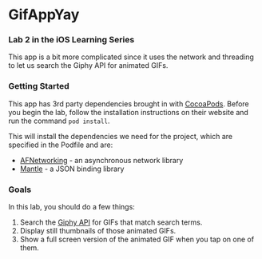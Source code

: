 # GifAppYay

### Lab 2 in the iOS Learning Series

This app is a bit more complicated since it uses the network and threading to let us search the Giphy API for animated GIFs.

### Getting Started

This app has 3rd party dependencies brought in with [CocoaPods](http://cocoapods.org/). Before you begin the lab, follow the installation instructions on their website and run the command `pod install`.

This will install the dependencies we need for the project, which are specified in the Podfile and are:

 * [AFNetworking](https://github.com/AFNetworking/AFNetworking) - an asynchronous network library
 * [Mantle](https://github.com/Mantle/Mantle) - a JSON binding library

### Goals

In this lab, you should do a few things:

 1. Search the [Giphy API](https://github.com/giphy/GiphyAPI) for GIFs that match search terms.
 1. Display still thumbnails of those animated GIFs.
 1. Show a full screen version of the animated GIF when you tap on one of them.